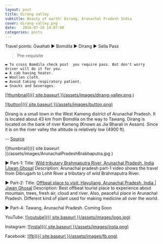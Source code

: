 ```yaml
---
layout: post
title: Dirang valley
subtitle: Beauty of earth! Dirang, Arunachal Pradesh India
cover: dirang-valley.png
date:   2016-07-18 14:07:00
categories: posts
---
```



Travel points: Gwahati ► Bomdila ► Dirang ► Sella Pass

> Pre-requisite

    ▬ To cross Bomdila check post  you require pass. But don't worry driver will do it for you.
    ▬ A cab having heater.
    ▬ Woollen cloth.
    ▬ Avoid taking respiratory patient.
    ▬ Snacks and beverages.


[![thumbnail]({{ site.baseurl }}/assets/images/dirang-valley.png )](https://youtu.be/KSOgOS-8h1k "thumbnail")

[![button]({{ site.baseurl }}/assets/images/button.png)](https://www.youtube.com/c/JiwanGhosal/?sub_confirmation=1 "button") 

Dirang is a small town in the West Kameng district of Arunachal Pradesh. It is located about 43 km from Bomdila on the way to Tawang. Dirang is located on the bank of river Kameng (Known as Jia Bharali in Assam). Since it is on the river valley the altitude is relatively low (4900 ft).

-- [Source](http://www.east-himalaya.com/dirang.php)

![thumbnail]({{ site.baseurl }}/assets/images/ArunachalPradeshBrabhaputra.jpg )

► Part-1:
Title: [Wild tributary Brahmaputra River, Arunachal Pradesh, India |Jiwan Ghosal](https://youtu.be/Jb9OpzRVlfc)
Description: Arunachal pradesh part-1 video shows the travel from Dibrugarh to Lohit River a tributary of wild Brahmaputra River. 

► Part-2:
Title: [Offbeat place to visit: Hayuliang, Arunachal Pradesh, India | Jiwan Ghosal](https://youtu.be/Jb9OpzRVlfc)
Description: Best offbeat tourist place to experience about mountain, trees, fresh air, cloud and river. Also, peaceful place in Arunachal Pradesh. Different kind of plant used for making medicine all over the world.

► Part-4: Tawang, Arunachal Pradesh. Coming Soon

YouTube: [![youtube]({{ site.baseurl }}/assets/images/logo.jpg)](https://www.youtube.com/c/JiwanGhosal "youtube")

Instagram: [![insta]({{ site.baseurl }}/assets/images/insta.png)](https://www.instagram.com/stchr_heart/ "insta") 

Facebook: [![fb]({{ site.baseurl }}/assets/images/fb.png)](https://www.facebook.com/jiwan.ghosal/ "fb")